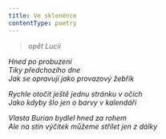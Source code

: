 ```yaml
---
title: Ve skleněnce
contentType: poetry
---
```


<section>

> _opět Lucii_

_Hned po probuzení  
Tiky předchozího dne  
Jak se opravují jako provazový žebřík_

</section>

<section>

_Rychle otočit ještě jednu stránku v očích  
Jako kdyby šlo jen o barvy v kalendáři_

</section>

<section>

_Vlasta Burian bydlel hned za rohem  
Ale na stín výčitek můžeme střílet jen z dálky_

</section>
